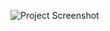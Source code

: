 ![Project Screenshot]([images/screenshot.png](https://github.com/Niloufar97/Restaurant-menu-shopping-cart-/blob/main/Restaurant/restaurant.png)https://github.com/Niloufar97/Restaurant-menu-shopping-cart-/blob/main/Restaurant/restaurant.png)
